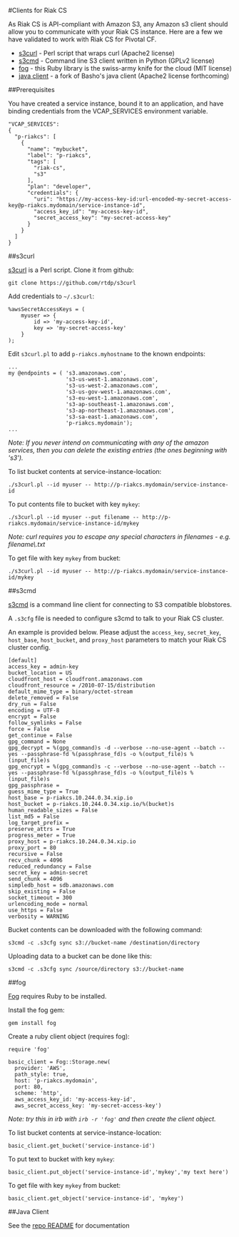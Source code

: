 #Clients for Riak CS

As Riak CS is API-compliant with Amazon S3, any Amazon s3 client should allow you to communicate with your Riak CS instance. Here are a few we have validated to work with Riak CS for Pivotal CF.

- [s3curl](#s3curl) - Perl script that wraps curl (Apache2 license)
- [s3cmd](#s3cmd) - Command line S3 client written in Python (GPLv2 license)
- [fog](#fog) - this Ruby library is the swiss-army knife for the cloud (MIT license)
- [java client](#java) - a fork of Basho's java client (Apache2 license forthcoming)

##Prerequisites

You have created a service instance, bound it to an application, and have binding credentials from the VCAP\_SERVICES environment variable.

```
"VCAP_SERVICES":
{
  "p-riakcs": [
    {
      "name": "mybucket",
      "label": "p-riakcs",
      "tags": [
        "riak-cs",
        "s3"
      ],
      "plan": "developer",
      "credentials": {
        "uri": "https://my-access-key-id:url-encoded-my-secret-access-key@p-riakcs.mydomain/service-instance-id",
        "access_key_id": "my-access-key-id",
        "secret_access_key": "my-secret-access-key"
      }
    }
  ]
}
```

##<a id='s3curl'></a>s3curl

[s3curl](https://github.com/rtdp/s3curl) is a Perl script. Clone it from github:

`git clone https://github.com/rtdp/s3curl`

Add credentials to `~/.s3curl`:

```
%awsSecretAccessKeys = (
    myuser => {
        id => 'my-access-key-id',
        key => 'my-secret-access-key'
    }
);
```

Edit `s3curl.pl` to add `p-riakcs.myhostname` to the known endpoints:

```
...
my @endpoints = ( 's3.amazonaws.com',
                  's3-us-west-1.amazonaws.com',
                  's3-us-west-2.amazonaws.com',
                  's3-us-gov-west-1.amazonaws.com',
                  's3-eu-west-1.amazonaws.com',
                  's3-ap-southeast-1.amazonaws.com',
                  's3-ap-northeast-1.amazonaws.com',
                  's3-sa-east-1.amazonaws.com',
                  'p-riakcs.mydomain');
...
```
*Note: If you never intend on communicating with any of the amazon services, then you can delete the existing entries (the ones beginning with 's3').*

To list bucket contents at service-instance-location:

`./s3curl.pl --id myuser -- http://p-riakcs.mydomain/service-instance-id`

To put contents file to bucket with key `mykey`:

`./s3curl.pl --id myuser --put filename -- http://p-riakcs.mydomain/service-instance-id/mykey`

*Note: curl requires you to escape any special characters in filenames - e.g. filename\\.txt*

To get file with key `mykey` from bucket:

`./s3curl.pl --id myuser -- http://p-riakcs.mydomain/service-instance-id/mykey`

##<a id='s3cmd'></a>s3cmd

[s3cmd](http://s3tools.org/s3cmd) is a command line client for connecting to S3 compatible blobstores.

A `.s3cfg` file is needed to configure s3cmd to talk to your Riak CS cluster.

An example is provided below. Please adjust the `access_key`, `secret_key`, `host_base`, `host_bucket`, and `proxy_host` parameters to match your Riak CS cluster config.

```
[default]
access_key = admin-key
bucket_location = US
cloudfront_host = cloudfront.amazonaws.com
cloudfront_resource = /2010-07-15/distribution
default_mime_type = binary/octet-stream
delete_removed = False
dry_run = False
encoding = UTF-8
encrypt = False
follow_symlinks = False
force = False
get_continue = False
gpg_command = None
gpg_decrypt = %(gpg_command)s -d --verbose --no-use-agent --batch --yes --passphrase-fd %(passphrase_fd)s -o %(output_file)s %(input_file)s
gpg_encrypt = %(gpg_command)s -c --verbose --no-use-agent --batch --yes --passphrase-fd %(passphrase_fd)s -o %(output_file)s %(input_file)s
gpg_passphrase =
guess_mime_type = True
host_base = p-riakcs.10.244.0.34.xip.io
host_bucket = p-riakcs.10.244.0.34.xip.io/%(bucket)s
human_readable_sizes = False
list_md5 = False
log_target_prefix =
preserve_attrs = True
progress_meter = True
proxy_host = p-riakcs.10.244.0.34.xip.io
proxy_port = 80
recursive = False
recv_chunk = 4096
reduced_redundancy = False
secret_key = admin-secret
send_chunk = 4096
simpledb_host = sdb.amazonaws.com
skip_existing = False
socket_timeout = 300
urlencoding_mode = normal
use_https = False
verbosity = WARNING
```

Bucket contents can be downloaded with the following command:

```
s3cmd -c .s3cfg sync s3://bucket-name /destination/directory
```

Uploading data to a bucket can be done like this:

```
s3cmd -c .s3cfg sync /source/directory s3://bucket-name
```

##<a id='fog'></a>fog

[Fog](http://fog.io) requires Ruby to be installed.

Install the fog gem:

`gem install fog`

Create a ruby client object (requires fog):

```
require 'fog'

basic_client = Fog::Storage.new(
  provider: 'AWS',
  path_style: true,
  host: 'p-riakcs.mydomain',
  port: 80,
  scheme: 'http',
  aws_access_key_id: 'my-access-key-id',
  aws_secret_access_key: 'my-secret-access-key')
```
*Note: try this in irb with `irb -r 'fog'` and then create the client object.*

To list bucket contents at service-instance-location:

`basic_client.get_bucket('service-instance-id')`

To put text to bucket with key `mykey`:

`basic_client.put_object('service-instance-id','mykey','my text here')`

To get file with key `mykey` from bucket:

`basic_client.get_object('service-instance-id', 'mykey')`

##<a id='java'></a>Java Client

See the [repo README](https://github.com/cloudfoundry-incubator/riakcs-java-client/) for documentation
